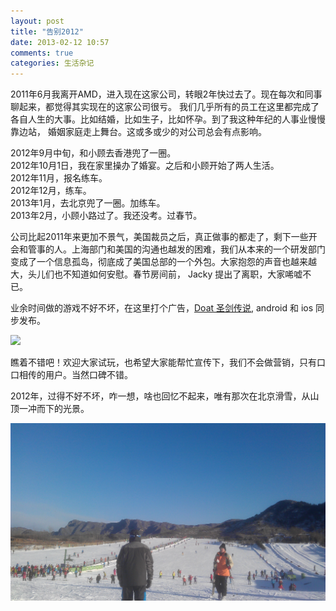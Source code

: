 ```yaml
---
layout: post
title: "告别2012"
date: 2013-02-12 10:57
comments: true
categories: 生活杂记
---
```


2011年6月我离开AMD，进入现在这家公司，转眼2年快过去了。现在每次和同事聊起来，都觉得其实现在的这家公司很亏。
我们几乎所有的员工在这里都完成了各自人生的大事。比如结婚，比如生子，比如怀孕。到了我这种年纪的人事业慢慢靠边站，
婚姻家庭走上舞台。这或多或少的对公司总会有点影响。

2012年9月中旬，和小顾去香港兜了一圈。  
2012年10月1日，我在家里操办了婚宴。之后和小顾开始了两人生活。  
2012年11月，报名练车。  
2012年12月，练车。  
2013年1月，去北京兜了一圈。加练车。  
2013年2月，小顾小路过了。我还没考。过春节。  

公司比起2011年来更加不景气，美国裁员之后，真正做事的都走了，剩下一些开会和管事的人。上海部门和美国的沟通也越发的困难，我们从本来的一个研发部门变成了一个信息孤岛，彻底成了美国总部的一个外包。大家抱怨的声音也越来越大，头儿们也不知道如何安慰。春节房间前， Jacky 提出了离职，大家唏嘘不已。

业余时间做的游戏不好不坏，在这里打个广告，[Doat 圣剑传说](http://dota.baicaisi.net), android 和 ios 同步发布。

![](http://dota.baicaisi.net/images/screenshots/2.png )

瞧着不错吧！欢迎大家试玩，也希望大家能帮忙宣传下，我们不会做营销，只有口口相传的用户。当然口碑不错。


2012年，过得不好不坏，咋一想，啥也回忆不起来，唯有那次在北京滑雪，从山顶一冲而下的光景。

![](/photos/huaxue.jpg)







